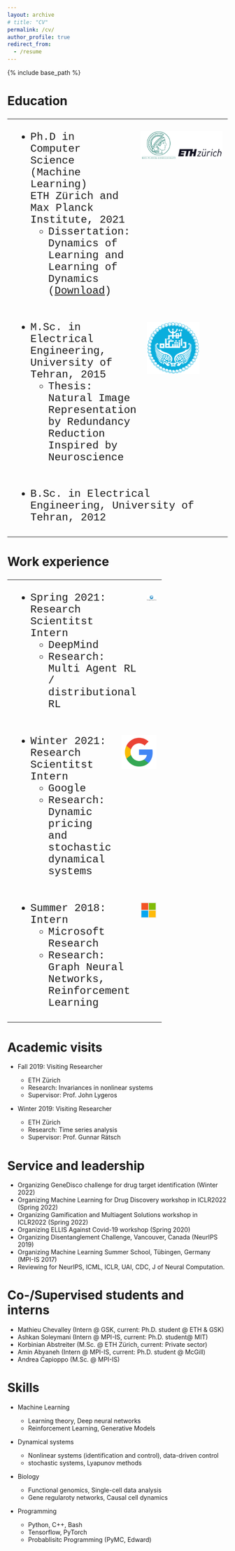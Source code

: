 ```yaml
---
layout: archive
# title: "CV"
permalink: /cv/
author_profile: true
redirect_from:
  - /resume
---
```


{% include base_path %}

<style>
table,
td {
  border: 0px solid black;
  border-collapse: collapse;
}
table tr {
  display: flex;
}
td:nth-last-child(1),
td:nth-last-child(2) {
  flex: 1;
}

</style>

Education
======
<!-- * Ph.D in Computer Science (Machine Learning), ETH Zürich and Max Planck Institute, 2021
  * Dissertation: Dynamics of Learning and Learning of Dynamics ([Download](https://www.research-collection.ethz.ch/bitstream/handle/20.500.11850/540652/thesis.pdf?sequence=1)) -->




<font size="5" face="Courier New" >
  <table style="width:100%">
      <tr>
        <td>
          <ul>
            <li> Ph.D in Computer Science (Machine Learning)<br>
            ETH Zürich and Max Planck Institute, 2021
              <ul>
                <li>Dissertation: Dynamics of Learning and Learning of Dynamics (<a href="https://www.research-collection.ethz.ch/bitstream/handle/20.500.11850/540652/thesis.pdf?sequence=1">Download</a>)
                </li>
              </ul>
            </li>
          </ul>
        </td>
        <td style="text-align: center; vertical-align: center;" >
          <p><img style="float: right;" src="/assets/images/maxplanck_eth_logo.png" alt="drawing" width="440"/>
        </p></td>
      </tr>
      <tr>
        <td cellspacing="0" cellpadding="0" style="margin-top: -1px;display: inline-block;width: 100%;">
          <ul>
            <li> M.Sc. in Electrical Engineering, University of Tehran, 2015
              <ul>
                <li>Thesis: Natural Image Representation <br> by Redundancy Reduction Inspired by Neuroscience
                </li>
              </ul>
            </li>
          </ul>
        </td>
        <td style="text-align: center; vertical-align: center;" >
          <p><img style="float: left;" src="/assets/images/ut_logo.png" alt="drawing" width="120"/>
        </p></td>
      </tr>
      <tr>
        <td cellspacing="0" cellpadding="0" style="margin-top: -1px;display: inline-block;width: 100%;">
          <ul>
            <li> B.Sc. in Electrical Engineering, University of Tehran, 2012
            </li>
          </ul>
        </td>
        <!-- <td style="text-align: center; vertical-align: center;" >
          <p><img style="float: left;" src="/assets/images/ut_logo.png" alt="drawing" width="120"/>
        </p></td> -->
      </tr>
  </table>
</font>


Work experience
======



<font size="5" face="Courier New" >
<table style="width:70%">
    <tr>
      <td>
      <ul>
        <li> Spring 2021: Research Scientitst Intern
          <ul>
            <li>DeepMind</li>
            <li>Research: Multi Agent RL / distributional RL</li>
          </ul>
        </li>
      </ul>
      </td>
      <td style="text-align: center; vertical-align: bottom;" ><p align="center">
        <p></p><img style="float: center;" src="/assets/images/deepmind_logo.jpeg" alt="drawing" width="250"/>
      </p></td>
    </tr>
    <tr>
      <td>
      <ul>
        <li> Winter 2021: Research Scientitst Intern
          <ul>
            <li>Google</li>
            <li>Research: Dynamic pricing and stochastic dynamical systems</li>
          </ul>
        </li>
      </ul>
      </td>
      <td style="text-align: center; vertical-align: bottom;" ><p align="center">
        <p></p><img src="/assets/images/google_logo.jpeg" alt="drawing" width="120"/>
      </p></td>
    </tr>
    <tr>
      <td>
      <ul>
        <li> Summer 2018: Intern
          <ul>
            <li>Microsoft Research</li>
            <li>Research: Graph Neural Networks, Reinforcement Learning</li>
          </ul>
        </li>
      </ul>
      </td>
      <td style="text-align: center; vertical-align: bottom;" ><p align="center">
        <p></p><img style="float: center;" src="/assets/images/microsoft_logo.png" alt="drawing" width="110"/>
      </p></td>
    </tr>
  </table>
</font>


Academic visits
======

* Fall 2019: Visiting Researcher
  * ETH Zürich
  * Research: Invariances in nonlinear systems
  * Supervisor: Prof. John Lygeros

* Winter 2019: Visiting Researcher
  * ETH Zürich
  * Research: Time series analysis
  * Supervisor: Prof. Gunnar Rätsch



<!-- Publications
Check out the publication page.
======
  <ul>{% for post in site.publications %}
    {% include archive-single-cv.html %}
  {% endfor %}</ul>
  
Talks
======
  <ul>{% for post in site.talks %}
    {% include archive-single-talk-cv.html %}
  {% endfor %}</ul>
  
Teaching
======
  <ul>{% for post in site.teaching %}
    {% include archive-single-cv.html %}
  {% endfor %}</ul> -->
  
Service and leadership
======
* Organizing GeneDisco challenge for drug target identification (Winter 2022)
* Organizing Machine Learning for Drug Discovery workshop in ICLR2022 (Spring 2022)
* Organizing Gamification and Multiagent Solutions workshop in ICLR2022 (Spring 2022)
* Organizing ELLIS Against Covid-19 workshop (Spring 2020)
* Organizing Disentanglement Challenge, Vancouver, Canada (NeurIPS 2019)
* Organizing Machine Learning Summer School, Tübingen, Germany (MPI-IS 2017)
* Reviewing for NeurIPS, ICML, ICLR, UAI, CDC, J of Neural Computation.



Co-/Supervised students and interns
======

* Mathieu Chevalley (Intern @ GSK, current: Ph.D. student @ ETH & GSK)
* Ashkan Soleymani (Intern @ MPI-IS, current: Ph.D. student@ MIT)
* Korbinian Abstreiter (M.Sc. @ ETH Zürich, current: Private sector)
* Amin Abyaneh (Intern @ MPI-IS, current: Ph.D. student @ McGill)
* Andrea Capioppo (M.Sc. @ MPI-IS)


Skills
======
* Machine Learning
  * Learning theory, Deep neural networks
  * Reinforcement Learning, Generative Models
* Dynamical systems
  * Nonlinear systems (identification and control), data-driven control
  * stochastic systems, Lyapunov methods
* Biology
  * Functional genomics, Single-cell data analysis
  * Gene regularoty networks, Causal cell dynamics 



* Programming
  * Python, C++, Bash
  * Tensorflow, PyTorch
  * Probablisitc Programming (PyMC, Edward)





